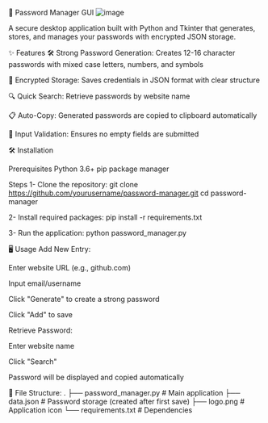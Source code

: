 🔐 Password Manager GUI 
![image](https://github.com/user-attachments/assets/bae49162-5a67-4c42-a07e-921eb39b9770)


A secure desktop application built with Python and Tkinter that generates, stores, and manages your passwords with encrypted JSON storage.

✨ Features
🛠️ Strong Password Generation: Creates 12-16 character passwords with mixed case letters, numbers, and symbols

💾 Encrypted Storage: Saves credentials in JSON format with clear structure

🔍 Quick Search: Retrieve passwords by website name

📋 Auto-Copy: Generated passwords are copied to clipboard automatically

🚦 Input Validation: Ensures no empty fields are submitted



🛠️ Installation

Prerequisites
  Python 3.6+
  pip package manager

Steps
1- Clone the repository:
git clone https://github.com/yourusername/password-manager.git
cd password-manager


2- Install required packages:
pip install -r requirements.txt

3- Run the application:
python password_manager.py


🖥️ Usage
Add New Entry:

  Enter website URL (e.g., github.com)

  Input email/username

  Click "Generate" to create a strong password

  Click "Add" to save

Retrieve Password:

  Enter website name

  Click "Search"

  Password will be displayed and copied automatically



📂 File Structure:
.
├── password_manager.py     # Main application
├── data.json              # Password storage (created after first save)
├── logo.png               # Application icon
└── requirements.txt       # Dependencies
